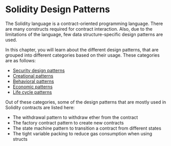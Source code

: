 # Solidity Design Patterns

The Solidity language is a contract-oriented programming language. There are many constructs required for contract interaction. Also, due to the limitations of the language, few data structure-specific design patterns are used.

In this chapter, you will learn about the different design patterns, that are grouped into different categories based on their usage. These categories are as follows:

- [Security design patterns]()
- [Creational patterns]()
- [Behavioral patterns]()
- [Economic patterns]()
- [Life cycle patterns]()

Out of these categories, some of the design patterns that are mostly used in Solidity contracts are listed here:

- The withdrawal pattern to withdraw ether from the contract
- The factory contract pattern to create new contracts
- The state machine pattern to transition a contract from different states
- The tight variable packing to reduce gas consumption when using structs
